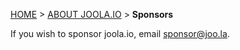 <a name="top" />

[HOME](Home) > [ABOUT JOOLA.IO](joola.io-overview) > **Sponsors**

If you wish to sponsor joola.io, email sponsor@joo.la.